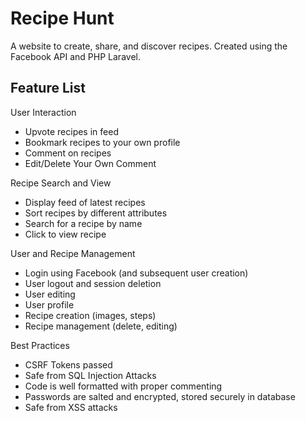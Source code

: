 # Recipe Hunt #

A website to create, share, and discover recipes. Created using the Facebook API and PHP Laravel.

## Feature List ##

User Interaction

* Upvote recipes in feed
* Bookmark recipes to your own profile
* Comment on recipes
* Edit/Delete Your Own Comment


Recipe Search and View

* Display feed of latest recipes
* Sort recipes by different attributes
* Search for a recipe by name
* Click to view recipe


User and Recipe Management

* Login using Facebook (and subsequent user creation)
* User logout and session deletion 
* User editing
* User profile
* Recipe creation (images, steps)
* Recipe management (delete, editing)

Best Practices

* CSRF Tokens passed
* Safe from SQL Injection Attacks
* Code is well formatted with proper commenting
* Passwords are salted and encrypted, stored securely in database
* Safe from XSS attacks